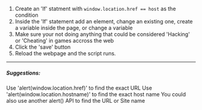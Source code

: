 1. Create an 'If' statment with ```window.location.href == host``` as the condition
2. Inside the 'If' statement add an element, change an existing one, create a variable inside the page, or change a variable
3. Make sure your not doing anything that could be considered 'Hacking' or 'Cheating' in games accross the web
4. Click the 'save' button
5. Reload the webpage and the script runs.

-----------------------------------------
##### Suggestions: 
  Use 'alert(window.location.href)' to find the exact URL
  Use 'alert(window.location.hostname)' to find the exact host name
  You could also use another alert() API to find the URL or Site name
